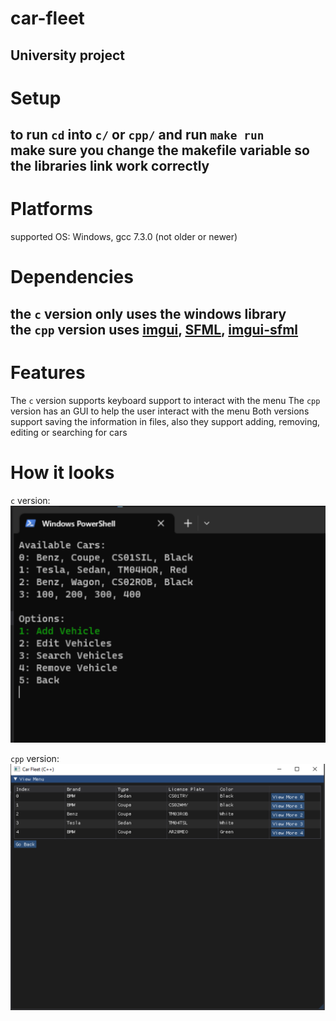 # car-fleet

University project
---
# Setup    
to run `cd` into `c/` or `cpp/` and run `make run`    
make sure you change the makefile variable so the libraries link work correctly
---
# Platforms   
supported OS: Windows, gcc 7.3.0 (not older or newer) 
# Dependencies
the `c` version only uses the windows library   
the `cpp` version uses [imgui](https://github.com/ocornut/imgui), [SFML](https://github.com/SFML/SFML), [imgui-sfml](https://github.com/SFML/imgui-sfml)
---
# Features

The `c` version supports keyboard support to interact with the menu
The `cpp` version has an GUI to help the user interact with the menu
Both versions support saving the information in files, also they support adding, removing, editing or searching for cars
# How it looks
`c` version:   
![c_version](https://github.com/Robertkq/car-fleet/blob/main/img/c_version.png)

`cpp` version:
![cpp_version](https://github.com/Robertkq/car-fleet/blob/main/img/cpp_version.png)



